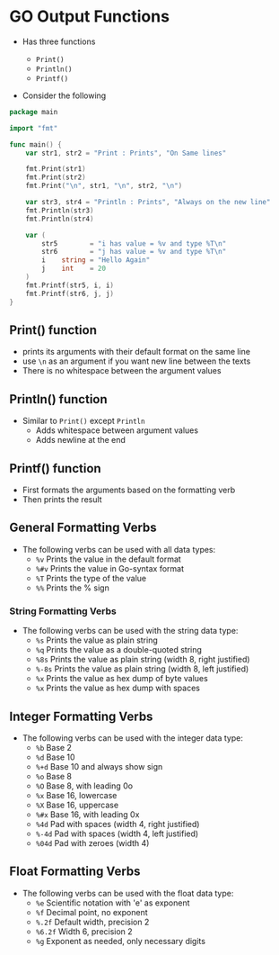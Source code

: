 # GO Output Functions
- Has three functions
  - `Print()`
  - `Println()`
  - `Printf()`

- Consider the following
```go
package main

import "fmt"

func main() {
	var str1, str2 = "Print : Prints", "On Same lines"

	fmt.Print(str1)
	fmt.Print(str2)
	fmt.Print("\n", str1, "\n", str2, "\n")

	var str3, str4 = "Println : Prints", "Always on the new line"
	fmt.Println(str3)
	fmt.Println(str4)

	var (
		str5        = "i has value = %v and type %T\n"
		str6        = "j has value = %v and type %T\n"
		i    string = "Hello Again"
		j    int    = 20
	)
	fmt.Printf(str5, i, i)
	fmt.Printf(str6, j, j)
}
```

## Print() function
- prints its arguments with their default format on the same line
- use `\n` as an argument if you want new line between the texts
- There is no whitespace between the argument values

## Println() function
- Similar to `Print()` except `Println`
  - Adds whitespace between argument values
  - Adds newline at the end

## Printf() function
- First formats the arguments based on the formatting verb
- Then prints the result

## General Formatting Verbs
- The following verbs can be used with all data types:
    - `%v`	Prints the value in the default format
    - `%#v`	Prints the value in Go-syntax format
    - `%T`	Prints the type of the value
    - `%%`	Prints the % sign

### String Formatting Verbs
- The following verbs can be used with the string data type:
    - `%s`	Prints the value as plain string
    - `%q`	Prints the value as a double-quoted string
    - `%8s`	Prints the value as plain string (width 8, right justified)
    - `%-8s`	Prints the value as plain string (width 8, left justified)
    - `%x`	Prints the value as hex dump of byte values
    - `%x`	Prints the value as hex dump with spaces

## Integer Formatting Verbs
- The following verbs can be used with the integer data type:
  - `%b`	Base 2
  - `%d`	Base 10
  - `%+d`	Base 10 and always show sign
  - `%o`	Base 8
  - `%O`	Base 8, with leading 0o
  - `%x`	Base 16, lowercase
  - `%X`	Base 16, uppercase
  - `%#x`	Base 16, with leading 0x
  - `%4d`	Pad with spaces (width 4, right justified)
  - `%-4d`	Pad with spaces (width 4, left justified)
  - `%04d`	Pad with zeroes (width 4)

## Float Formatting Verbs
- The following verbs can be used with the float data type:
    - `%e`	Scientific notation with 'e' as exponent
    - `%f`	Decimal point, no exponent
    - `%.2f`	Default width, precision 2
    - `%6.2f`	Width 6, precision 2
    - `%g`	Exponent as needed, only necessary digits